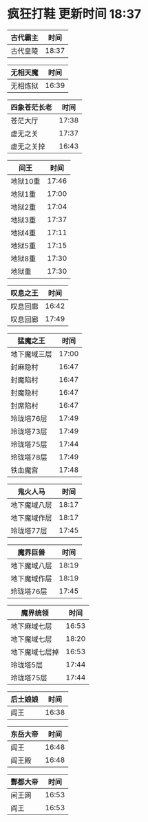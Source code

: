 # 疯狂打鞋 更新时间 18:37

| 古代霸主   | 时间    |
|--------|-------|
| 古代皇陵 | 18:37 |

| 无相天魔   | 时间    |
|--------|-------|
| 无相炼狱 | 16:39 |

| 四象苍茫长老   | 时间    |
|--------|-------|
| 苍茫大厅 | 17:38 |
| 虚无之关 | 17:37 |
| 虚无之关掉 | 16:43 |

| 间王   | 时间    |
|--------|-------|
| 地狱10重 | 17:46 |
| 地狱1重 | 17:00 |
| 地狱2重 | 17:04 |
| 地狱3重 | 17:37 |
| 地狱4重 | 17:11 |
| 地狱5重 | 17:15 |
| 地狱8重 | 17:30 |
| 地狱重 | 17:30 |

| 叹息之王   | 时间    |
|--------|-------|
| 叹息回廓 | 16:42 |
| 叹息回廊 | 17:49 |

| 猛魔之王   | 时间    |
|--------|-------|
| 地下魔域三层 | 17:00 |
| 封麻隐村 | 16:47 |
| 封魔陷村 | 16:47 |
| 封魔隐村 | 16:47 |
| 封席陷村 | 16:47 |
| 玲珑培76层 | 17:49 |
| 玲珑塔73层 | 17:49 |
| 玲珑塔75层 | 17:44 |
| 玲珑塔78层 | 17:49 |
| 铁血魔宫 | 17:48 |

| 鬼火人马   | 时间    |
|--------|-------|
| 地下魔域八层 | 18:17 |
| 地下魔域作层 | 18:17 |
| 玲珑塔77层 | 17:45 |

| 魔界巨兽   | 时间    |
|--------|-------|
| 地下魔域八层 | 18:19 |
| 地下魔域作层 | 18:19 |
| 玲珑塔76层 | 17:45 |

| 魔界统领   | 时间    |
|--------|-------|
| 地下麻域七层 | 16:53 |
| 地下魔域七层 | 18:20 |
| 地下魔域七层掉 | 16:53 |
| 玲珑塔5层 | 17:44 |
| 玲珑塔75层 | 17:44 |

| 后土娘娘   | 时间    |
|--------|-------|
| 阎王 | 16:38 |

| 东岳大帝   | 时间    |
|--------|-------|
| 阎王 | 16:48 |
| 阎王殿 | 16:48 |

| 酆都大帝   | 时间    |
|--------|-------|
| 间王网 | 16:53 |
| 阎王 | 16:53 |